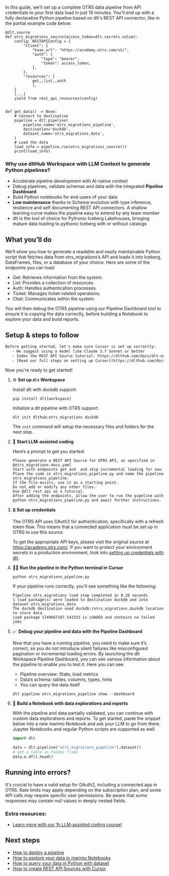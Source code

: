 In this guide, we'll set up a complete OTRS data pipeline from API credentials to your first data load in just 10 minutes. You'll end up with a fully declarative Python pipeline based on dlt's REST API connector, like in the partial example code below:

```python-outcome
@dlt.source
def otrs_migrations_source(access_token=dlt.secrets.value):
    config: RESTAPIConfig = {
        "client": {
            "base_url": "https://academy.otrs.com/v1/",
            "auth": {
                "type": "bearer",
                "token": access_token,
            },
        },
        "resources": [
            get,,list,,auth
            ],
    }
    [...]
    yield from rest_api_resources(config)


def get_data() -> None:
    # Connect to destination
    pipeline = dlt.pipeline(
        pipeline_name='otrs_migrations_pipeline',
        destination='duckdb',
        dataset_name='otrs_migrations_data', 
    )
    # Load the data
    load_info = pipeline.run(otrs_migrations_source())
    print(load_info) 
```

### Why use dltHub Workspace with LLM Context to generate Python pipelines?

- Accelerate pipeline development with AI-native context
- Debug pipelines, validate schemas and data with the integrated **Pipeline Dashboard**
- Build Python notebooks for end users of your data
- **Low maintenance** thanks to Schema evolution with type inference, resilience and self documenting REST API connectors. A shallow learning curve makes the pipeline easy to extend by any team member
- dlt is the tool of choice for Pythonic Iceberg Lakehouses, bringing mature data loading to pythonic Iceberg with or without catalogs

## What you’ll do

We’ll show you how to generate a readable and easily maintainable Python script that fetches data from otrs_migrations’s API and loads it into Iceberg, DataFrames, files, or a database of your choice. Here are some of the endpoints you can load:

- Get: Retrieves information from the system.
- List: Provides a collection of resources.
- Auth: Handles authentication processes.
- Ticket: Manages ticket-related operations.
- Chat: Communicates within the system.

You will then debug the OTRS pipeline using our Pipeline Dashboard tool to ensure it is copying the data correctly, before building a Notebook to explore your data and build reports.

## Setup & steps to follow

```default
Before getting started, let's make sure Cursor is set up correctly:
   - We suggest using a model like Claude 3.7 Sonnet or better
   - Index the REST API Source tutorial: https://dlthub.com/docs/dlt-ecosystem/verified-sources/rest_api/ and add it to context as **@dlt rest api**
   - [Read our full steps on setting up Cursor](https://dlthub.com/docs/dlt-ecosystem/llm-tooling/cursor-restapi#23-configuring-cursor-with-documentation)
```

Now you're ready to get started!

1. ⚙️ **Set up `dlt` Workspace**
    
    Install dlt with duckdb support:
    ```shell
    pip install dlt[workspace]
    ```

    Initialize a dlt pipeline with OTRS support.
    ```shell
    dlt init dlthub:otrs_migrations duckdb
    ```

    The `init` command will setup the necessary files and folders for the next step.
    
2. 🤠 **Start LLM-assisted coding**
    
    Here’s a prompt to get you started:
    
    ```prompt
    Please generate a REST API Source for OTRS API, as specified in @otrs_migrations-docs.yaml 
    Start with endpoints get and  and skip incremental loading for now. 
    Place the code in otrs_migrations_pipeline.py and name the pipeline otrs_migrations_pipeline. 
    If the file exists, use it as a starting point. 
    Do not add or modify any other files. 
    Use @dlt rest api as a tutorial. 
    After adding the endpoints, allow the user to run the pipeline with python otrs_migrations_pipeline.py and await further instructions.
    ```

    
3. 🔒 **Set up credentials** 
    
    The OTRS API uses OAuth2 for authentication, specifically with a refresh token flow. This means that a connected application must be set up in OTRS to use this source.
    
    To get the appropriate API keys, please visit the original source at https://academy.otrs.com/.
    If you want to protect your environment secrets in a production environment, look into [setting up credentials with dlt](https://dlthub.com/docs/walkthroughs/add_credentials).
    
4. 🏃‍♀️ **Run the pipeline in the Python terminal in Cursor**
    
    ```shell
    python otrs_migrations_pipeline.py
    ```
    
    If your pipeline runs correctly, you’ll see something like the following:
    
    ```shell
    Pipeline otrs_migrations load step completed in 0.26 seconds
    1 load package(s) were loaded to destination duckdb and into dataset otrs_migrations_data
    The duckdb destination used duckdb:/otrs_migrations.duckdb location to store data
    Load package 1749667187.541553 is LOADED and contains no failed jobs
    ```
    
5. 📈 **Debug your pipeline and data with the Pipeline Dashboard**

    Now that you have a running pipeline, you need to make sure it’s correct, so you do not introduce silent failures like misconfigured pagination or incremental loading errors. By launching the dlt Workspace Pipeline Dashboard, you can see various information about the pipeline to enable you to test it. Here you can see:
    - Pipeline overview: State, load metrics
    - Data’s schema: tables, columns, types, hints
    - You can query the data itself
    
    ```shell
    dlt pipeline otrs_migrations_pipeline show --dashboard
    ```
    
6. 🐍 **Build a Notebook with data explorations and reports**

    With the pipeline and data partially validated, you can continue with custom data explorations and reports. To get started, paste the snippet below into a new marimo Notebook and ask your LLM to go from there. Jupyter Notebooks and regular Python scripts are supported as well.

    
    ```python
    import dlt

   data = dlt.pipeline("otrs_migrations_pipeline").dataset()
   # get e table as Pandas frame
   data.e.df().head()
    ```

## Running into errors?

It's crucial to have a valid setup for OAuth2, including a connected app in OTRS. Rate limits may apply depending on the subscription plan, and some API calls may require specific user permissions. Be aware that some responses may contain null values in deeply nested fields.

### Extra resources:

- [Learn more with our 1h LLM-assisted coding course!](https://www.youtube.com/watch?v=GGid70rnJuM)

## Next steps

- [How to deploy a pipeline](https://dlthub.com/docs/walkthroughs/deploy-a-pipeline)
- [How to explore your data in marimo Notebooks](https://dlthub.com/docs/general-usage/dataset-access/marimo)
- [How to query your data in Python with dataset](https://dlthub.com/docs/general-usage/dataset-access/dataset)
- [How to create REST API Sources with Cursor](https://dlthub.com/docs/dlt-ecosystem/llm-tooling/cursor-restapi)